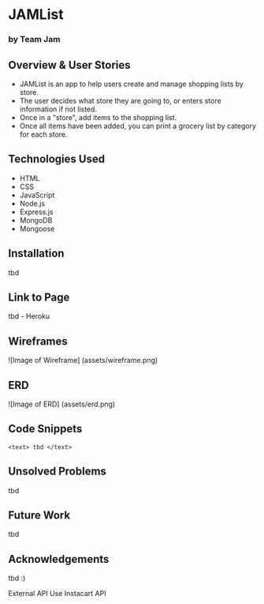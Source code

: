 # JAMList
### by Team Jam

## Overview & User Stories
- JAMList is an app to help users create and manage shopping lists by store.
- The user decides what store they are going to, or enters store information if not listed.
- Once in a "store", add items to the shopping list.
- Once all items have been added, you can print a grocery list by category for each store.

## Technologies Used
* HTML
* CSS
* JavaScript
* Node.js
* Express.js
* MongoDB
* Mongoose

## Installation
tbd

## Link to Page
tbd - Heroku

## Wireframes
![Image of Wireframe]
(assets/wireframe.png)

## ERD
![Image of ERD]
(assets/erd.png)

## Code Snippets
`<text> tbd </text>`

## Unsolved Problems
tbd

## Future Work
tbd

## Acknowledgements
tbd :)

External API Use
Instacart API
